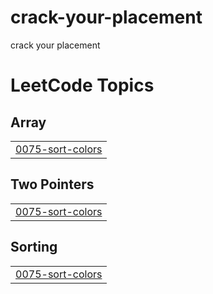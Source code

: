 # crack-your-placement
crack your placement 

<!---LeetCode Topics Start-->
# LeetCode Topics
## Array
|  |
| ------- |
| [0075-sort-colors](https://github.com/antara316/crack-your-placement/tree/master/0075-sort-colors) |
## Two Pointers
|  |
| ------- |
| [0075-sort-colors](https://github.com/antara316/crack-your-placement/tree/master/0075-sort-colors) |
## Sorting
|  |
| ------- |
| [0075-sort-colors](https://github.com/antara316/crack-your-placement/tree/master/0075-sort-colors) |
<!---LeetCode Topics End-->